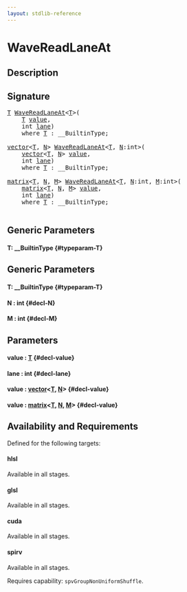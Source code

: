 ```yaml
---
layout: stdlib-reference
---
```


# WaveReadLaneAt

## Description





## Signature 

<pre>
<a href="/stdlib-reference/global-decls/WaveReadLaneAt#typeparam-T" class="code_type">T</a> <a href="/stdlib-reference/global-decls/WaveReadLaneAt">WaveReadLaneAt</a>&lt;<a href="/stdlib-reference/global-decls/WaveReadLaneAt#typeparam-T" class="code_type">T</a>&gt;(
    <a href="/stdlib-reference/global-decls/WaveReadLaneAt#typeparam-T" class="code_type">T</a> <a href="/stdlib-reference/global-decls/WaveReadLaneAt#decl-value" class="code_param">value</a>,
    <span class="code_keyword">int</span> <a href="/stdlib-reference/global-decls/WaveReadLaneAt#decl-lane" class="code_param">lane</a>)
    <span class='code_keyword'>where</span> <a href="/stdlib-reference/global-decls/WaveReadLaneAt#typeparam-T" class="code_type">T</a> : __BuiltinType;

<a href="/stdlib-reference/types/vector/index">vector</a>&lt;<a href="/stdlib-reference/types/vector/index#typeparam-T" class="code_type">T</a>, <a href="/stdlib-reference/types/vector/index#decl-N" class="code_var">N</a>&gt; <a href="/stdlib-reference/global-decls/WaveReadLaneAt">WaveReadLaneAt</a>&lt;<a href="/stdlib-reference/global-decls/WaveReadLaneAt#typeparam-T" class="code_type">T</a>, <a href="/stdlib-reference/global-decls/WaveReadLaneAt#decl-N" class="code_var">N</a>:<span class="code_keyword">int</span>&gt;(
    <a href="/stdlib-reference/types/vector/index">vector</a>&lt;<a href="/stdlib-reference/types/vector/index#typeparam-T" class="code_type">T</a>, <a href="/stdlib-reference/types/vector/index#decl-N" class="code_var">N</a>&gt; <a href="/stdlib-reference/global-decls/WaveReadLaneAt#decl-value" class="code_param">value</a>,
    <span class="code_keyword">int</span> <a href="/stdlib-reference/global-decls/WaveReadLaneAt#decl-lane" class="code_param">lane</a>)
    <span class='code_keyword'>where</span> <a href="/stdlib-reference/global-decls/WaveReadLaneAt#typeparam-T" class="code_type">T</a> : __BuiltinType;

<a href="/stdlib-reference/types/matrix/index">matrix</a>&lt;<a href="/stdlib-reference/types/matrix/T" class="code_type">T</a>, <a href="/stdlib-reference/types/matrix/index#decl-N" class="code_var">N</a>, <a href="/stdlib-reference/types/matrix/index#decl-M" class="code_var">M</a>&gt; <a href="/stdlib-reference/global-decls/WaveReadLaneAt">WaveReadLaneAt</a>&lt;<a href="/stdlib-reference/global-decls/WaveReadLaneAt#typeparam-T" class="code_type">T</a>, <a href="/stdlib-reference/global-decls/WaveReadLaneAt#decl-N" class="code_var">N</a>:<span class="code_keyword">int</span>, <a href="/stdlib-reference/global-decls/WaveReadLaneAt#decl-M" class="code_var">M</a>:<span class="code_keyword">int</span>&gt;(
    <a href="/stdlib-reference/types/matrix/index">matrix</a>&lt;<a href="/stdlib-reference/types/matrix/T" class="code_type">T</a>, <a href="/stdlib-reference/types/matrix/index#decl-N" class="code_var">N</a>, <a href="/stdlib-reference/types/matrix/index#decl-M" class="code_var">M</a>&gt; <a href="/stdlib-reference/global-decls/WaveReadLaneAt#decl-value" class="code_param">value</a>,
    <span class="code_keyword">int</span> <a href="/stdlib-reference/global-decls/WaveReadLaneAt#decl-lane" class="code_param">lane</a>)
    <span class='code_keyword'>where</span> <a href="/stdlib-reference/global-decls/WaveReadLaneAt#typeparam-T" class="code_type">T</a> : __BuiltinType;

</pre>

## Generic Parameters

#### T: \_\_BuiltinType {#typeparam-T}

## Generic Parameters

#### T: \_\_BuiltinType {#typeparam-T}
#### N  : int {#decl-N}
#### M  : int {#decl-M}

## Parameters

#### value  : [T](/stdlib-reference/global-decls/WaveReadLaneAt#typeparam-T) {#decl-value}
#### lane  : int {#decl-lane}
#### value  : [vector](/stdlib-reference/types/vector/index)\<[T](/stdlib-reference/types/vector/index#typeparam-T), [N](/stdlib-reference/types/vector/index#decl-N)\> {#decl-value}
#### value  : [matrix](/stdlib-reference/types/matrix/index)\<[T](/stdlib-reference/types/matrix/T), [N](/stdlib-reference/types/matrix/index#decl-N), [M](/stdlib-reference/types/matrix/index#decl-M)\> {#decl-value}

## Availability and Requirements

Defined for the following targets:

#### hlsl
Available in all stages.

#### glsl
Available in all stages.

#### cuda
Available in all stages.

#### spirv
Available in all stages.

Requires capability: `spvGroupNonUniformShuffle`.


